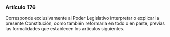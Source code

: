 ### Artículo 176 ###

Corresponde exclusivamente al Poder Legislativo interpretar o explicar la presente Constitución, como también reformarla en todo o en parte, previas las formalidades que establecen los artículos siguientes.
